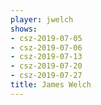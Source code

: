 ```yaml
---
player: jwelch
shows:
- csz-2019-07-05
- csz-2019-07-06
- csz-2019-07-13
- csz-2019-07-20
- csz-2019-07-27
title: James Welch
---
```

